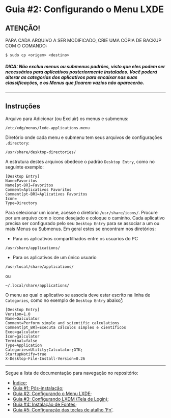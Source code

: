 <link rel="stylesheet" href="./style.css">
<style>
    /*body{
        background-color: #353535ff;
    }
    h1, h2, h3, h4 {
        color: #f7f7f7ff;
    }
    a {
        color: #e20000ff;
    }
    p, ul, ol {
        color: #ddddddff;
    }
    code {
        background-color: #000000;
        color: #ffffffff;
    }
    .highlight {
        background-color: #000000;
    }
    .markdown-body .highlight pre,
.markdown-body pre {
        background-color: #000000;
    }*/
</style>

# Guia #2: Configurando o Menu LXDE
## ATENÇÃO!
PARA CADA ARQUIVO A SER MODIFICADO, CRIE UMA CÓPIA DE BACKUP COM O COMANDO:
```
$ sudo cp <origem> <destino>
```

##### DICA: Não exclua menus ou submenus padrões, visto que eles podem ser necessários para aplicativos posteriormente instalados. Você poderá alterar as categorias dos aplicativos para encaixar nas suas classificações, e os Menus que ficarem vazios não aparecerão.
-----------------------------
## Instruções
Arquivo para Adicionar (ou Excluir) os menus e submenus:
```
/etc/xdg/menus/lxde-applications.menu
```
Diretório onde cada menu e submenu tem seus arquivos de configurações `.directory`:
```
/usr/share/desktop-directories/
```
A estrutura destes arquivos obedece o padrão `Desktop Entry`, como no seguinte exemplo:
```
[Desktop Entry]
Name=Favoritos
Name[pt-BR]=Favoritos
Comment=Aplicativos Favoritos
Comment[pt-BR]=Aplicativos Favoritos
Icon=
Type=Directory
```
Para selecionar um ícone, acesse o diretório
`/usr/share/icons/`. Procure por um arquivo com o icone desejado e coloque o caminho. Cada aplicativo precisa ser configurado pelo seu `Desktop Entry` para se associar a um ou mais Menus ou Submenus. Em geral estes se encontram nos diretórios:


* Para os aplicativos compartilhados entre os usuarios do PC
```
/usr/share/applications/
```
* Para os aplicativos de um único usuario
```
/usr/local/share/applications/
```
ou
```
~/.local/share/applications/
```
O menu ao qual o aplicativo se associa deve estar escrito na linha de `Categories`, como no exemplo de `Desktop Entry` abaixo[¹](#dica-não-exclua-menus-ou-submenus-padrões-visto-que-eles-podem-ser-necessários-para-aplicativos-posteriormente-instalados-você-poderá-alterar-as-categorias-dos-aplicativos-para-encaixar-nas-suas-classificações-e-os-menus-que-ficarem-vazios-não-aparecerão):
```
[Desktop Entry]
Version=1.0
Name=Galculator
Comment=Perform simple and scientific calculations
Comment[pt_BR]=Executa cálculos simples e científicos
Exec=galculator
Icon=galculator
Terminal=false
Type=Application
Categories=Utility;Calculator;GTK;
StartupNotify=true
X-Desktop-File-Install-Version=0.26
```
-------------------
Segue a lista de documentação para navegação no repositório:
* [Índice](./README.md);
* [Guia #1: Pós-instalação](./Pós-instalação.md);
* [Guia #2: Configurando o Menu LXDE](#guia-2-configurando-o-menu-lxde);
* [Guia #3: Configurando LXDM (Tela de Login)](./LXDM-config.md);
* [Guia #4: Instalação de Fontes](./Fontes.md);
* [Guia #5: Configuração das teclas de atalho 'Fn'](./Teclas-de-Atalho.md).